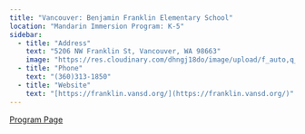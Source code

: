 ```yaml
---
title: "Vancouver: Benjamin Franklin Elementary School"
location: "Mandarin Immersion Program: K-5"
sidebar:
  - title: "Address"
    text: "5206 NW Franklin St, Vancouver, WA 98663"
    image: "https://res.cloudinary.com/dhngj18do/image/upload/f_auto,q_auto/v1/images/activities/franklin-logo"
  - title: "Phone"
    text: "(360)313-1850"
  - title: "Website"
    text: "[https://franklin.vansd.org/](https://franklin.vansd.org/)"
---
```


[Program Page](https://franklin.vansd.org/programs/)
